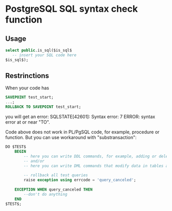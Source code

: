 # PostgreSQL SQL syntax check function

## Usage

```sql
select public.is_sql($is_sql$
   -- insert your SQL code here
$is_sql$);
```

## Restrinctions

When your code has

```sql
SAVEPOINT test_start; 
...; 
ROLLBACK TO SAVEPOINT test_start;
```

you will get an error: SQLSTATE[42601]: Syntax error: 7 ERROR:  syntax error at or near "TO".

Code above does not work in PL/PgSQL code, for example, procedure or function. 
But you can use workaround with "substransaction":

```sql
DO $TEST$
    BEGIN
        -- here you can write DDL commands, for example, adding or deleting a table or its section
        -- and/or
        -- here you can write DML commands that modify data in tables and, thus, check the operation of triggers
     
        -- rollback all test queries
        raise exception using errcode = 'query_canceled';
     
    EXCEPTION WHEN query_canceled THEN
        --don't do anything
    END
$TEST$;
```
